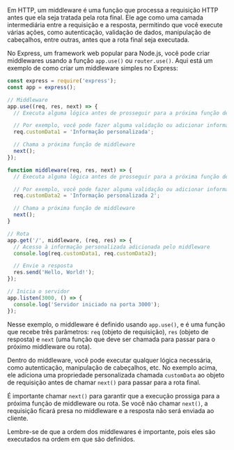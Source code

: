 Em HTTP, um middleware é uma função que processa a requisição HTTP antes que ela seja tratada pela rota final. Ele age como uma camada intermediária entre a requisição e a resposta, permitindo que você execute várias ações, como autenticação, validação de dados, manipulação de cabeçalhos, entre outras, antes que a rota final seja executada.

No Express, um framework web popular para Node.js, você pode criar middlewares usando a função `app.use()` ou `router.use()`. Aqui está um exemplo de como criar um middleware simples no Express:

```javascript
const express = require('express');
const app = express();

// Middleware
app.use((req, res, next) => {
  // Executa alguma lógica antes de prosseguir para a próxima função de middleware ou rota

  // Por exemplo, você pode fazer alguma validação ou adicionar informações à requisição
  req.customData1 = 'Informação personalizada';

  // Chama a próxima função de middleware
  next();
});

function middleware(req, res, next) => {
  // Executa alguma lógica antes de prosseguir para a próxima função de middleware ou rota

  // Por exemplo, você pode fazer alguma validação ou adicionar informações à requisição
  req.customData2 = 'Informação personalizada 2';

  // Chama a próxima função de middleware
  next();
}

// Rota
app.get('/', middleware, (req, res) => {
  // Acesso à informação personalizada adicionada pelo middleware
  console.log(req.customData1, req.customData2);

  // Envie a resposta
  res.send('Hello, World!');
});

// Inicia o servidor
app.listen(3000, () => {
  console.log('Servidor iniciado na porta 3000');
});
```

Nesse exemplo, o middleware é definido usando `app.use()`, e é uma função que recebe três parâmetros: `req` (objeto de requisição), `res` (objeto de resposta) e `next` (uma função que deve ser chamada para passar para o próximo middleware ou rota). 

Dentro do middleware, você pode executar qualquer lógica necessária, como autenticação, manipulação de cabeçalhos, etc. No exemplo acima, ele adiciona uma propriedade personalizada chamada `customData` ao objeto de requisição antes de chamar `next()` para passar para a rota final.

É importante chamar `next()` para garantir que a execução prossiga para a próxima função de middleware ou rota. Se você não chamar `next()`, a requisição ficará presa no middleware e a resposta não será enviada ao cliente.

Lembre-se de que a ordem dos middlewares é importante, pois eles são executados na ordem em que são definidos.